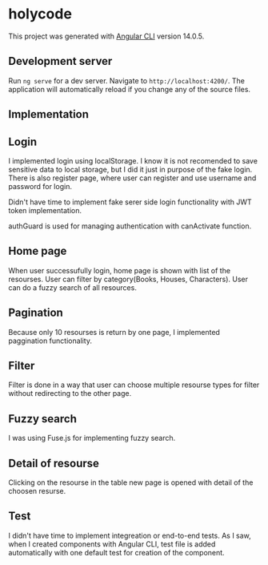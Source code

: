 # holycode

This project was generated with [Angular CLI](https://github.com/angular/angular-cli) version 14.0.5.

## Development server

Run `ng serve` for a dev server. Navigate to `http://localhost:4200/`. The application will automatically reload if you change any of the source files.

## Implementation

## Login

I implemented login using localStorage. I know it is not recomended to save sensitive data to local storage, but I did it just in purpose of the fake login.
There is also register page, where user can register and use username and password for login.

Didn't have time to implement fake serer side login functionality with JWT token implementation.

authGuard is used for managing authentication with canActivate function.

## Home page

When user successufully login, home page is shown with list of the resourses. User can filter by category(Books, Houses, Characters). User can do a fuzzy search of all resources. 

## Pagination

Because only 10 resourses is return by one page, I implemented paggination functionality.

## Filter

Filter is done in a way that user can choose multiple resourse types for filter without redirecting to the other page.

## Fuzzy search

I was using Fuse.js for implementing fuzzy search. 

## Detail of resourse

Clicking on the resourse in the table new page is opened with detail of the choosen resurse.

## Test

I didn't have time to implement integreation or end-to-end tests. As I saw, when I created components with Angular CLI, test file is added automatically with one default test for creation of the component. 
